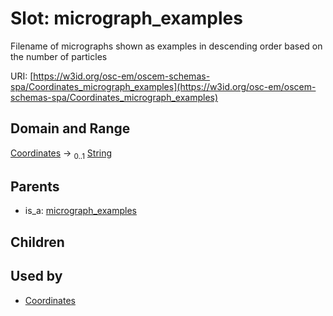 
# Slot: micrograph_examples

Filename of micrographs shown as examples in descending order based on the number of particles

URI: [https://w3id.org/osc-em/oscem-schemas-spa/Coordinates_micrograph_examples](https://w3id.org/osc-em/oscem-schemas-spa/Coordinates_micrograph_examples)


## Domain and Range

[Coordinates](Coordinates.md) &#8594;  <sub>0..1</sub> [String](types/String.md)

## Parents

 *  is_a: [micrograph_examples](micrograph_examples.md)

## Children


## Used by

 * [Coordinates](Coordinates.md)
